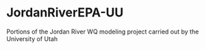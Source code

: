 # JordanRiverEPA-UU
Portions of the Jordan River WQ modeling project carried out by the University of Utah
